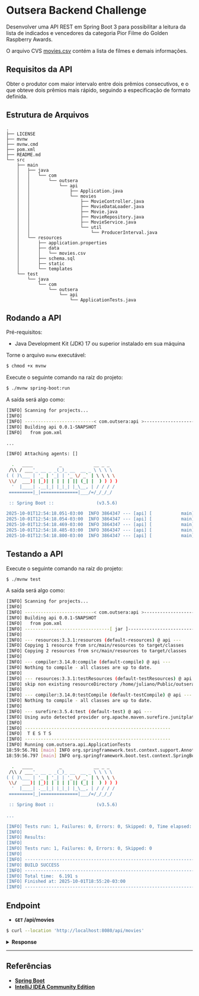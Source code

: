 # Outsera Backend Challenge

Desenvolver uma API REST em Spring Boot 3 para possibilitar a leitura da lista de indicados e vencedores da
categoria Pior Filme do Golden Raspberry Awards.

O arquivo CVS [movies.csv](./src/main/resources/data/movies.csv) contém a lista de filmes e demais informações.

## Requisitos da API

Obter o produtor com maior intervalo entre dois prêmios consecutivos, e o que obteve dois
prêmios mais rápido, seguindo a especificação de formato definida.

## Estrutura de Arquivos

```
.
├── LICENSE
├── mvnw
├── mvnw.cmd
├── pom.xml
├── README.md
└── src
    ├── main
    │   ├── java
    │   │   └── com
    │   │       └── outsera
    │   │           └── api
    │   │               ├── Application.java
    │   │               └── movies
    │   │                   ├── MovieController.java
    │   │                   ├── MovieDataLoader.java
    │   │                   ├── Movie.java
    │   │                   ├── MovieRepository.java
    │   │                   ├── MovieService.java
    │   │                   └── util
    │   │                       └── ProducerInterval.java
    │   └── resources
    │       ├── application.properties
    │       ├── data
    │       │   └── movies.csv
    │       ├── schema.sql
    │       ├── static
    │       └── templates
    └── test
        └── java
            └── com
                └── outsera
                    └── api
                        └── ApplicationTests.java

```

## Rodando a API

Pré-requisitos:

- Java Development Kit (JDK) 17 ou superior instalado em sua máquina

Torne o arquivo ``mvnw`` executável:

```bash
$ chmod +x mvnw
```

Execute o seguinte comando na raíz do projeto:

```bash
$ ./mvnw spring-boot:run
```

A saída será algo como:

```bash
[INFO] Scanning for projects...
[INFO] 
[INFO] --------------------------< com.outsera:api >---------------------------
[INFO] Building api 0.0.1-SNAPSHOT
[INFO]   from pom.xml

...

[INFO] Attaching agents: []

  .   ____          _            __ _ _
 /\\ / ___'_ __ _ _(_)_ __  __ _ \ \ \ \
( ( )\___ | '_ | '_| | '_ \/ _` | \ \ \ \
 \\/  ___)| |_)| | | | | || (_| |  ) ) ) )
  '  |____| .__|_| |_|_| |_\__, | / / / /
 =========|_|==============|___/=/_/_/_/

 :: Spring Boot ::                (v3.5.6)

2025-10-01T12:54:18.051-03:00  INFO 3864347 --- [api] [           main] com.outsera.api.ApiApplication           : Starting ApiApplication using Java 17.0.16 with PID 3864347 (/home/juliano/Public/outsera-challenge-backend/target/classes started by juliano in /home/juliano/Public/outsera-challenge-backend)
2025-10-01T12:54:18.054-03:00  INFO 3864347 --- [api] [           main] com.outsera.api.ApiApplication           : No active profile set, falling back to 1 default profile: "default"
2025-10-01T12:54:18.469-03:00  INFO 3864347 --- [api] [           main] .s.d.r.c.RepositoryConfigurationDelegate : Bootstrapping Spring Data JPA repositories in DEFAULT mode.
2025-10-01T12:54:18.485-03:00  INFO 3864347 --- [api] [           main] .s.d.r.c.RepositoryConfigurationDelegate : Finished Spring Data repository scanning in 8 ms. Found 0 JPA repository interfaces.
2025-10-01T12:54:18.800-03:00  INFO 3864347 --- [api] [           main] o.s.b.w.embedded.tomcat.TomcatWebServer  : Tomcat initialized with port 8080 (http)
```

## Testando a API

Execute o seguinte comando na raíz do projeto:

```bash
$ ./mvnw test
````

A saída será algo como:

```bash
[INFO] Scanning for projects...
[INFO] 
[INFO] --------------------------< com.outsera:api >---------------------------
[INFO] Building api 0.0.1-SNAPSHOT
[INFO]   from pom.xml
[INFO] --------------------------------[ jar ]---------------------------------
[INFO] 
[INFO] --- resources:3.3.1:resources (default-resources) @ api ---
[INFO] Copying 1 resource from src/main/resources to target/classes
[INFO] Copying 2 resources from src/main/resources to target/classes
[INFO] 
[INFO] --- compiler:3.14.0:compile (default-compile) @ api ---
[INFO] Nothing to compile - all classes are up to date.
[INFO] 
[INFO] --- resources:3.3.1:testResources (default-testResources) @ api ---
[INFO] skip non existing resourceDirectory /home/juliano/Public/outsera-challenge-backend/src/test/resources
[INFO] 
[INFO] --- compiler:3.14.0:testCompile (default-testCompile) @ api ---
[INFO] Nothing to compile - all classes are up to date.
[INFO] 
[INFO] --- surefire:3.5.4:test (default-test) @ api ---
[INFO] Using auto detected provider org.apache.maven.surefire.junitplatform.JUnitPlatformProvider
[INFO] 
[INFO] -------------------------------------------------------
[INFO]  T E S T S
[INFO] -------------------------------------------------------
[INFO] Running com.outsera.api.ApplicationTests
18:59:56.701 [main] INFO org.springframework.test.context.support.AnnotationConfigContextLoaderUtils -- Could not detect default configuration classes for test class [com.outsera.api.ApplicationTests]: ApplicationTests does not declare any static, non-private, non-final, nested classes annotated with @Configuration.
18:59:56.797 [main] INFO org.springframework.boot.test.context.SpringBootTestContextBootstrapper -- Found @SpringBootConfiguration com.outsera.api.Application for test class com.outsera.api.ApplicationTests

  .   ____          _            __ _ _
 /\\ / ___'_ __ _ _(_)_ __  __ _ \ \ \ \
( ( )\___ | '_ | '_| | '_ \/ _` | \ \ \ \
 \\/  ___)| |_)| | | | | || (_| |  ) ) ) )
  '  |____| .__|_| |_|_| |_\__, | / / / /
 =========|_|==============|___/=/_/_/_/

 :: Spring Boot ::                (v3.5.6)
 
...

[INFO] Tests run: 1, Failures: 0, Errors: 0, Skipped: 0, Time elapsed: 4.555 s -- in com.outsera.api.ApplicationTests
[INFO] 
[INFO] Results:
[INFO] 
[INFO] Tests run: 1, Failures: 0, Errors: 0, Skipped: 0
[INFO] 
[INFO] ------------------------------------------------------------------------
[INFO] BUILD SUCCESS
[INFO] ------------------------------------------------------------------------
[INFO] Total time:  6.191 s
[INFO] Finished at: 2025-10-01T18:55:20-03:00
[INFO] ------------------------------------------------------------------------

```

## Endpoint

- **`GET` /api/movies**

```bash
$ curl --location 'http://localhost:8080/api/movies'
```

<details>
<summary><b>Response</b></summary>

```json
{
  "min": [
    {
      "producer": "Bo Derek",
      "interval": 6,
      "previousWin": 1984,
      "followingWin": 1990
    }
  ],
  "max": [
    {
      "producer": "Matthew Vaughn",
      "interval": 13,
      "previousWin": 2002,
      "followingWin": 2015
    }
  ]
}
```
</details>

---

## Referências

- [**Spring Boot**](https://spring.io/projects/spring-boot)
- [**IntelliJ IDEA Community Edition**](https://www.jetbrains.com/idea/download/?section=linux)